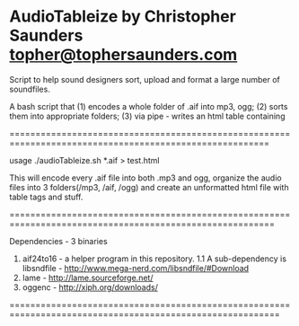 AudioTableize
by Christopher Saunders
topher@tophersaunders.com
==========================

Script to help sound designers sort, upload and format a large number of soundfiles. 

A bash script that (1) encodes a whole folder of .aif into mp3, ogg; 
                   (2) sorts them into appropriate folders; 
                   (3) via pipe - writes an html table containing <audio> tags and download link to aif. 

========================================================================================================

usage ./audioTableize.sh *.aif > test.html

This will encode every .aif file into both .mp3 and ogg, 
organize the audio files into 3 folders(/mp3, /aif, /ogg)
and create an unformatted html file with table tags and stuff.

=========================================================================================================

Dependencies - 3 binaries

1. aif24to16 - a helper program in this repository. 
  1.1 A sub-dependency is libsndfile - http://www.mega-nerd.com/libsndfile/#Download
2. lame - http://lame.sourceforge.net/
3. oggenc - http://xiph.org/downloads/

==========================================================================================================
